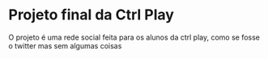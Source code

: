 # Projeto final da Ctrl Play

O projeto é uma rede social feita para os alunos da ctrl play, como se fosse o twitter mas sem algumas coisas